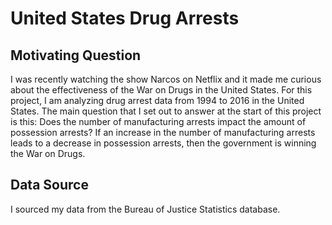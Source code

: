# United States Drug Arrests
## Motivating Question
I was recently watching the show Narcos on Netflix and it made me curious about the effectiveness of the War on Drugs in the United States. 
For this project, I am analyzing drug arrest data from 1994 to 2016 in the United States.
The main question that I set out to answer at the start of this project is this: Does the number of manufacturing arrests impact the amount of possession arrests? 
If an increase in the number of manufacturing arrests leads to a decrease in possession arrests, then the government is winning the War on Drugs.
## Data Source
I sourced my data from the Bureau of Justice Statistics database.
